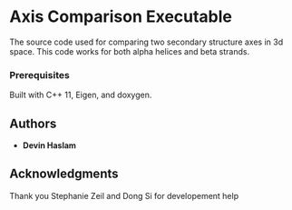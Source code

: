 # Axis Comparison Executable

The source code used for comparing two secondary structure axes in 3d space. This code works for both alpha helices and beta strands.

### Prerequisites

Built with C++ 11, Eigen, and doxygen.

## Authors

* **Devin Haslam**

## Acknowledgments

Thank you Stephanie Zeil and Dong Si for developement help
